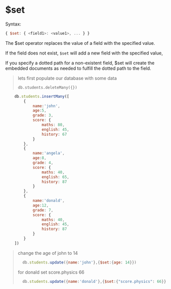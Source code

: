 # $set

Syntax:

```js
{ $set: { <field1>: <value1>, ... } }
```

The $set operator replaces the value of a field with the specified value.

If the field does not exist, `$set` will add a new field with the specified value,

If you specify a dotted path for a non-existent field, $set will create the embedded documents as needed to fulfill the dotted path to the field.

> lets first populate our database with some data
>
> ``` db.students.deleteMany({}) ```

```js
    db.students.insertMany([
        {
            name:'john',
            age:5,
            grade: 3,
            score: {
                maths: 80,
                english: 45,
                history: 67
            }
        },
        {
            name:'angela',
            age:8,
            grade: 4,
            score: {
                maths: 40,
                english: 65,
                history: 87
            }
        },
        {
            name:'donald',
            age:12,
            grade: 7,
            score: {
                maths: 40,
                english: 45,
                history: 87
            }
        }
    ])
```

>
> change the age of john to 14
>
> ```js
>   db.students.update({name:'john'},{$set:{age: 14}})
> ```
>
> for donald set score.physics 66
>
> ```js
>   db.students.update({name:'donald'},{$set:{"score.physics": 66}})
> ```
